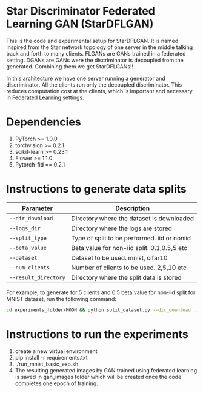 # Star Discriminator Federated Learning GAN (StarDFLGAN)
This is the code and experimental setup for StarDFLGAN. It is named inspired from the Star network topology of one server in the middle talking back and forth to many clients. FLGANs are GANs trained in a federated setting. DGANs are GANs were the discriminator is decoupled from the generated. Combining them we get StarDFLGANs!!.

In this architecture we have one server running a generator and discriminator. All the clients run only the decoupled discriminator. This reduces computation cost at the clients, which is important and necessary in Federated Learning settings.

# Dependencies
1. PyTorch >= 1.0.0
2. torchvision >= 0.2.1
3. scikit-learn >= 0.23.1
4. Flower >= 1.1.0
4. Pytorch-fid == 0.2.1


# Instructions to generate data splits
| Parameter                      | Description                                 |
| ----------------------------- | ---------------------------------------- |
| `--dir_download`              | Directory where the dataset is downloaded |
| `--logs_dir`                  | Directory where the logs are stored       |
| `--split_type`                | Type of split to be performed. iid or noniid             |
| `--beta_value`                | Beta value for non-iid split. 0.1,0.5,5 etc             |
| `--dataset`                   | Dataset to be used. mnist, cifar10             |
| `--num_clients`               | Number of clients to be used. 2,5,10 etc             |
| `--result_directory`          | Directory where the split data is stored             |

For example, to generate for 5 clients and 0.5 beta value for non-iid split for MNIST dataset, run the following command:

```bash
cd experiments_folder/MOON && python split_dataset.py --dir_download ../current_dir --logs_dir ../logs --split_type noniid --beta_value 0.5 --dataset mnist --num_clients 5 --result_directory ../../mnist_splits_5_05_noniid &
```

# Instructions to run the experiments

1. create a new virtual environment
1. pip install -r requirements.txt
1. ./run_mnist_basic_exp.sh
1. The resulting generated images by GAN trained using federated learning is saved in gan_images folder 
   which will be created once the code completes one epoch of training. 
